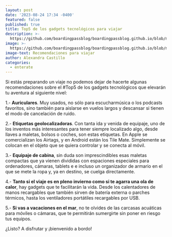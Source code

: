 ```yaml
---
layout: post
date: '2023-08-24 17:34 -0400'
featured: false
published: true
title: Top5 de los gadgets tecnológicos para viajar
description: >-
  https://github.com/boardingpassblog/boardingpassblog.github.io/blob/main/assets/images/maleta_bp.jpg?raw=true
image: >-
  https://github.com/boardingpassblog/boardingpassblog.github.io/blob/main/assets/images/maleta_bp.jpg?raw=true
image-text: Recomendaciones para viajar
author: Alexandra Castillo
categories:
  - enterate
---
```

Si estás preparando un viaje no podemos dejar de hacerte algunas recomendaciones sobre el #Top5 de los gadgets tecnológicos que elevarán tu aventura al siguiente nivel: 

1.- **Auriculares**. Muy usados, no sólo para escucharmúsica o los podcasts favoritos, sino también para aislarse en vuelos largos y descansar si tienen el modo de cancelación de ruido. 

2.- **Etiquetas geolocalizadoras**. Con tanta ida y venida de equipaje, uno de los inventos más interesantes para tener siempre localizado algo, desde llaves a maletas, bolsos o coches, son estas etiquetas. En Apple se comercializan los Airtags, y en Android están los Tile Mate. Simplemente se colocan en el objeto que se quiera controlar y se conecta al móvil. 

3.- **Equipaje de cabina**, sin duda son imprescindibles esas maletas compactas que ya vienen divididas con espaciones especiales para ordenadores, cámaras, tablets e e incluso un organizador de armario en el que se mete la ropa y, ya en destino, se cuelga directamente. 

4.- **Tanto si el viaje es en pleno invierno como si te agarra una ola de calor**, hay gadgets que te facilitarán la vida. Desde los calentadores de manos recargables que también sirven de batería externa o parches térmicos, hasta los ventiladores portátiles recargables por USB. 

5.- **Si vas a vacaciones en el mar**, no te olvides de las carcasas acuáticas para  móviles o cámaras, que te permitirán sumergirte sin poner en riesgo tus equipos.  

¿Listo? A disfrutar y ¡bienvenido a bordo!
